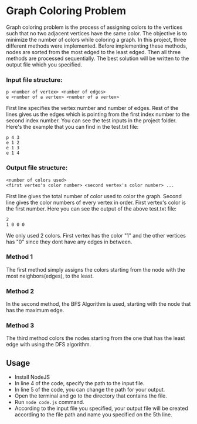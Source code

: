 # Graph Coloring Problem

Graph coloring problem is the process of assigning colors to the vertices such that no two adjacent vertices have the same color. The objective is to minimize
the number of colors while coloring a graph. In this project, three different methods were implemented. Before implementing these methods, nodes are sorted 
from the most edged to the least edged. Then all three methods are processed sequentially. The best solution will be written to the output file which you specified.

### Input file structure:
```
p <number of vertex> <number of edges>
e <number of a vertex> <number of a vertex>
```
First line specifies the vertex number and number of edges. Rest of the lines gives us the edges which is pointing from the first index number to the second
index number. You can see the test inputs in the project folder. Here's the example that you can find in the test.txt file:

```
p 4 3
e 1 2
e 1 3
e 1 4 
```

### Output file structure:
```
<number of colors used>
<first vertex's color number> <second vertex's color number> ...
```
First line gives the total number of color used to color the graph. Second line gives the color numbers of every vertex in order. First vertex's color 
is the first number. Here you can see the output of the above test.txt file:

```
2
1 0 0 0
```
We only used 2 colors. First vertex has the color "1" and the other vertices has "0" since they dont have any edges in between.


### Method 1

The first method simply assigns the colors starting from the node with the most neighbors(edges), to the least.


### Method 2

In the second method, the BFS Algorithm is used, starting with the node that has the maximum edge.


### Method 3

The third method colors the nodes starting from the one that has the least edge with using the DFS algorithm.

## Usage

* Install NodeJS
* In line 4 of the code, specify the path to the input file.
* In line 5 of the code, you can change the path for your output.
* Open the terminal and go to the directory that contains the file.
* Run `node code.js` command.
* According to the input file you specified, your output file will be created according to the file path and name you specified on the 5th line.
